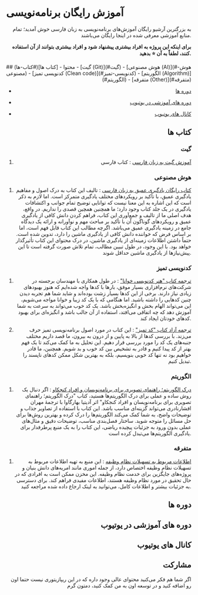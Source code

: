 # آموزش رایگان برنامه‌نویسی

<div align="right">
  به بزرگترین آرشیو رایگان آموزش‌های برنامه‌نویسی به زبان فارسی خوش آمدید؛ تمام منابع آموزشی معرفی شده در اینجا رایگان می‌باشند.

  <b>برای اینکه این پروژه به افراد بیشتری پیشنهاد شود و افراد بیشتری بتوانند از آن استفاده کنند، لطفاً به آن ⭐ بدهید.</b>
</div>

<div align="right">
## محتوا
- [کتاب ها](#کتاب-ها)
  - [گیت (Git)](#گیت)
  - [هوش مصنوعی (AI)](#هوش-مصنوعی)
  - [کدنویسی تمیز (Clean code)](#کدنویسی-تمیز)
  - [الگوریتم (Algorithm)](#الگوریتم)
  - [متفرقه (Other)](#متفرقه)

- [دوره ها](#دوره-ها)

- [دوره های آموزشی در یوتیوب](#دوره-های-آموزشی-در-یوتیوب)

- [کانال های یوتیوب](#کانال-های-یوتیوب)


## کتاب ها
### گیت

1. [آموزش گیت به زبان فارسی](https://git.codecast.ir/en/latest/) : کتاب فارسی

### هوش مصنوعی

1. [کتاب رایگان یادگیری عمیق به زبان فارسی](https://www.researchgate.net/publication/349928501_Deep_learning_principles_concepts_and_approaches) : تالیف این کتاب به درک اصول و مفاهیم یادگیری عمیق، با تأکید بر رویکردهای مختلف یادگیری متمرکز است. اما لازم به ذکر است که این اشاره به این معنا نیست که توانایی توضیح تمام جوانب و اکتشافات یادگیری در یک جلد کتاب وجود دارد؛ ما همچنین همچین قصدی را نداریم. در واقع، هدف اصلی ما از تالیف و جمع‌آوری این کتاب، فراهم کردن دانش کافی از یادگیری عمیق و رویکردهای گوناگون آن با تأکید بر مباحث مهم و نوآورانه و ارائه یک دیدگاه جامع در زمینه یادگیری عمیق می‌باشد. اگرچه مطالب این کتاب قابل فهم است، اما بر اساس فرض که خواننده دانش کافی از یادگیری ماشین را دارد، تدوین شده است. حتماً داشتن اطلاعات زمینه‌ای از یادگیری ماشین، در درک محتوای این کتاب تأثیرگذار خواهد بود. با این وجود، در طول تبیین مطالب، تمام تلاش صورت گرفته است تا این پیش‌نیازها از یادگیری ماشین حداقل شوند.

### کدنویسی تمیز

1. [ترجمه کتاب "هنر کدنویسی خوانا"](https://github.com/Hossein52Hz/The-Art-Of-Readable-Code-Persian) : در طول همکاری با مهندسان برجسته در شرکت‌های نرم‌افزاری بسیار موفق، بارها با کدها واجه شده‌ایم که هنوز بهبودهای زیادی نیاز دارند. برخی از این کدها بسیار زشت بوده‌اند و شاید شما هم تجربه دیدن چنین کدهایی را داشته باشید. اما هنگامی که با یک کد زیبا و خوانا مواجه می‌شویم، این می‌تواند الهام بخش و انگیزه‌بخش باشد. یک کد خوب می‌تواند به سرعت به شما آموزش دهد که چه اتفاقی می‌افتد، استفاده از آن جالب باشد و انگیزه‌ای برای بهبود کدهای خودتان ایجاد کند.

2. [ترجمه آزاد کتاب "کد تمیز"](https://codetamiz.vercel.app) : این کتاب در مورد اصول برنامه‌نویسی تمیز حرف می‌زند. با بررسی کدها از بالا به پایین و از درون به بیرون، ما قصد داریم مختلف جنبه‌های یک کد را مورد بررسی قرار دهیم. این تحلیل به ما کمک می‌کند تا یک فهم بهتر از کد پیدا کنیم و قادر به تشخیص بین کد خوب و بد شویم. همچنین، ما قادر خواهیم بود نه تنها کد خوبی بنویسیم، بلکه به بهترین شکل ممکن کدهای ناپسند را تبدیل کنیم.

### الگوریتم

1. [درک الگوریتم؛ راهنمای تصویری برای برنامه‌نویسان و افراد کنجکاو](https://t.me/barnamenevisichannel/295) : اگر دنبال یک روش ساده و عملی برای درک الگوریتم‌ها هستید، کتاب "درک الگوریتم؛ راهنمای تصویری برای برنامه‌نویسان و افراد کنجکاو" اثر آدیتیا بهارگاوا با ترجمهٔ مهران افشارنادری می‌تواند گزینه‌ای مناسب باشد. این کتاب با استفاده از تصاویر جذاب و توضیحات واضح، به شما کمک می‌کند الگوریتم‌ها را درک کرده و بهترین روش‌ها برای حل مسائل را متوجه شوید. ساختار فصل‌بندی مناسب، توضیحات دقیق و مثال‌های عملی بدون ورود به جزئیات پیچیده ریاضی، این کتاب را به یک منبع پرطرفدار برای یادگیری الگوریتم‌ها می‌تبدل کرده است.

### متفرقه

1. [اطلاعات مربوط به تسهیلات نظام وظیفه](https://github.com/m-yosefpor/nezam-vazifeh) : این منبع به تهیه اطلاعات مربوط به تسهیلات نظام وظیفه اختصاص دارد، از جمله اموری مانند امریه‌های دانش بنیان و پروژه‌های جایگزین برای خدمت نظام وظیفه. این مخزن ممکن است به افرادی که در حال تحقیق در مورد نظام وظیفه هستند، اطلاعات مفیدی فراهم کند. برای دسترسی به جزئیات بیشتر و اطلاعات کامل، می‌توانید به لینک ارجاع داده شده مراجعه کنید.

## دوره ها 


## دوره های آموزشی در یوتیوب


## کانال های یوتیوب

## مشارکت

اگر شما هم فکر می‌کنید محتوای عالی وجود داره که در این ریپازیتوری نیست حتما اون رو اضافه کنید و در توسعه اون به من کمک کنید، دمتون گرم


<div>